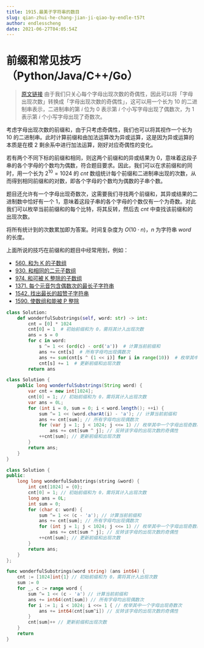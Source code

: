 ```yaml
---
title: 1915.最美子字符串的数目
slug: qian-zhui-he-chang-jian-ji-qiao-by-endle-t57t
author: endlesscheng
date: 2021-06-27T04:05:54Z
---
```

# 前缀和常见技巧（Python/Java/C++/Go）
 
> [原文链接](https://leetcode.cn/problems/number-of-wonderful-substrings/solution/qian-zhui-he-chang-jian-ji-qiao-by-endle-t57t)
由于我们只关心每个字母出现次数的奇偶性，因此可以将「字母出现次数」转换成「字母出现次数的奇偶性」，这可以用一个长为 $10$ 的二进制串表示，二进制串的第 $i$ 位为 $0$ 表示第 $i$ 个小写字母出现了偶数次，为 $1$ 表示第 $i$ 个小写字母出现了奇数次。

考虑字母出现次数的前缀和，由于只考虑奇偶性，我们也可以将其视作一个长为 $10$ 的二进制串。此时计算前缀和由加法运算改为异或运算，这是因为异或运算的本质是在模 $2$ 剩余系中进行加法运算，刚好对应奇偶性的变化。

若有两个不同下标的前缀和相同，则这两个前缀和的异或结果为 $0$，意味着这段子串的各个字母的个数均为偶数，符合题目要求。因此，我们可以在求前缀和的同时，用一个长为 $2^{10}=1024$ 的 $\textit{cnt}$ 数组统计每个前缀和二进制串出现的次数，从而得到相同前缀和的对数，即各个字母的个数均为偶数的子串个数。

题目还允许有一个字母出现奇数次，这需要我们寻找两个前缀和，其异或结果的二进制数中恰好有一个 $1$，意味着这段子串的各个字母的个数仅有一个为奇数。对此我们可以枚举当前前缀和的每个比特，将其反转，然后去 $\textit{cnt}$ 中查找该前缀和的出现次数。

将所有统计到的次数累加即为答案。时间复杂度为 $O(10\cdot n)$，$n$ 为字符串 $\textit{word}$ 的长度。

上面所说的技巧在前缀和的题目中经常用到，例如：

- [560. 和为 K 的子数组](https://leetcode-cn.com/problems/subarray-sum-equals-k/)
- [930. 和相同的二元子数组](https://leetcode-cn.com/problems/binary-subarrays-with-sum/)
- [974. 和可被 K 整除的子数组](https://leetcode-cn.com/problems/subarray-sums-divisible-by-k/)
- [1371. 每个元音包含偶数次的最长子字符串](https://leetcode-cn.com/problems/find-the-longest-substring-containing-vowels-in-even-counts/)
- [1542. 找出最长的超赞子字符串](https://leetcode-cn.com/problems/find-longest-awesome-substring/)
- [1590. 使数组和能被 P 整除](https://leetcode-cn.com/problems/make-sum-divisible-by-p/)



```Python [sol1-Python3]
class Solution:
    def wonderfulSubstrings(self, word: str) -> int:
        cnt = [0] * 1024
        cnt[0] = 1  # 初始前缀和为 0，需将其计入出现次数
        ans = s = 0
        for c in word:
            s ^= 1 << (ord(c) - ord('a'))  # 计算当前前缀和
            ans += cnt[s]  # 所有字母均出现偶数次
            ans += sum(cnt[s ^ (1 << i)] for i in range(10))  # 枚举其中一个字母出现奇数次，反转该字母的出现次数的奇偶性
            cnt[s] += 1  # 更新前缀和出现次数
        return ans
```

```java [sol1-Java]
class Solution {
    public long wonderfulSubstrings(String word) {
        var cnt = new int[1024];
        cnt[0] = 1; // 初始前缀和为 0，需将其计入出现次数
        var ans = 0L;
        for (int i = 0, sum = 0; i < word.length(); ++i) {
            sum ^= 1 << (word.charAt(i) - 'a'); // 计算当前前缀和
            ans += cnt[sum]; // 所有字母均出现偶数次
            for (var j = 1; j < 1024; j <<= 1) // 枚举其中一个字母出现奇数次
                ans += cnt[sum ^ j]; // 反转该字母的出现次数的奇偶性
            ++cnt[sum]; // 更新前缀和出现次数
        }
        return ans;
    }
}
```

```cpp [sol1-C++]
class Solution {
public:
    long long wonderfulSubstrings(string &word) {
        int cnt[1024] = {0};
        cnt[0] = 1; // 初始前缀和为 0，需将其计入出现次数
        long ans = 0L;
        int sum = 0;
        for (char c: word) {
            sum ^= 1 << (c - 'a'); // 计算当前前缀和
            ans += cnt[sum]; // 所有字母均出现偶数次
            for (int j = 1; j < 1024; j <<= 1) // 枚举其中一个字母出现奇数次
                ans += cnt[sum ^ j]; // 反转该字母的出现次数的奇偶性
            ++cnt[sum]; // 更新前缀和出现次数
        }
        return ans;
    }
};
```

```go [sol1-Go]
func wonderfulSubstrings(word string) (ans int64) {
	cnt := [1024]int{1} // 初始前缀和为 0，需将其计入出现次数
	sum := 0
	for _, c := range word {
		sum ^= 1 << (c - 'a') // 计算当前前缀和
		ans += int64(cnt[sum]) // 所有字母均出现偶数次
		for i := 1; i < 1024; i <<= 1 { // 枚举其中一个字母出现奇数次
			ans += int64(cnt[sum^i]) // 反转该字母的出现次数的奇偶性
		}
		cnt[sum]++ // 更新前缀和出现次数
	}
	return
}
```


